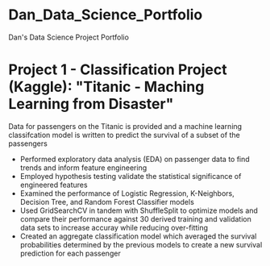 # Dan_Data_Science_Portfolio
Dan's Data Science Project Portfolio

# Project 1 - Classification Project (Kaggle):  "Titanic - Maching Learning from Disaster"
Data for passengers on the Titanic is provided and a machine learning classifcation model is written to predict the survival of a subset of the passengers
- Performed exploratory data analysis (EDA) on passenger data to find trends and inform feature engineering
- Employed hypothesis testing validate the statistical significance of engineered features
- Examined the performance of Logistic Regression, K-Neighbors, Decision Tree, and Random Forest Classifier models
- Used GridSearchCV in tandem with ShuffleSplit to optimize models and compare their performance against 30 derived training and validation data sets to increase accuray while reducing over-fitting
- Created an aggregate classification model which averaged the survival probabilities determined by the previous models to create a new survival prediction for each passenger
